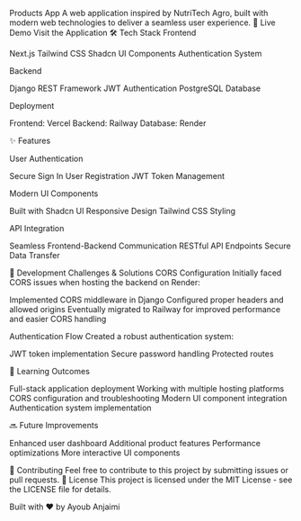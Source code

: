 Products App
A web application inspired by NutriTech Agro, built with modern web technologies to deliver a seamless user experience.
🚀 Live Demo
Visit the Application
🛠️ Tech Stack
Frontend

Next.js
Tailwind CSS
Shadcn UI Components
Authentication System

Backend

Django REST Framework
JWT Authentication
PostgreSQL Database

Deployment

Frontend: Vercel
Backend: Railway
Database: Render

✨ Features

User Authentication

Secure Sign In
User Registration
JWT Token Management


Modern UI Components

Built with Shadcn UI
Responsive Design
Tailwind CSS Styling


API Integration

Seamless Frontend-Backend Communication
RESTful API Endpoints
Secure Data Transfer



🔧 Development Challenges & Solutions
CORS Configuration
Initially faced CORS issues when hosting the backend on Render:

Implemented CORS middleware in Django
Configured proper headers and allowed origins
Eventually migrated to Railway for improved performance and easier CORS handling

Authentication Flow
Created a robust authentication system:

JWT token implementation
Secure password handling
Protected routes

🌟 Learning Outcomes

Full-stack application deployment
Working with multiple hosting platforms
CORS configuration and troubleshooting
Modern UI component integration
Authentication system implementation

🔜 Future Improvements

 Enhanced user dashboard
 Additional product features
 Performance optimizations
 More interactive UI components

🤝 Contributing
Feel free to contribute to this project by submitting issues or pull requests.
📝 License
This project is licensed under the MIT License - see the LICENSE file for details.

Built with ❤️ by Ayoub Anjaimi
